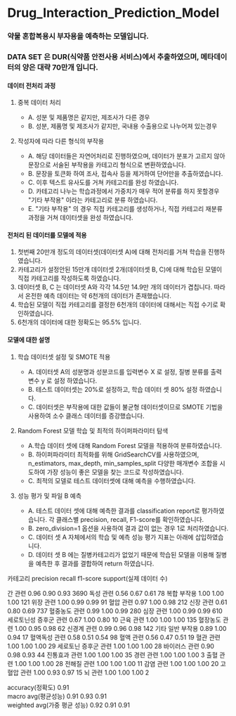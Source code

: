 Drug_Interaction_Prediction_Model
=================================

### 약물 혼합복용시 부자용을 예측하는 모델입니다.
### DATA SET 은 DUR(식약품 안전사용 서비스)에서 추출하였으며, 메타데이터의 양은 대략 70만개 입니다.

#### 데이터 전처리 과정
1. 중복 데이터 처리
    * A. 성분 및 제품명은 같지만, 제조사가 다른 경우
    * B. 성분, 제품명 및 제조사가 같지만, 국내용 수출용으로 나누어져 있는경우

2. 작성자에 따라 다른 형식의 부작용
    * A. 해당 데이터들은 자연어처리로 진행하였으며, 데이터가 분포가 고르지 않아 문장으로 서술된 부작용을 카테고리 형식으로 변환하였습니다.
    * B. 문장을 토큰화 하여 조사, 접속사 등을 제거하여 단어만을 추출하였습니다.
    * C. 이후 텍스트 유사도를 거쳐 카테고리를 완성 하였습니다.
    * D. 카테고리 나누는 학습과정에서 가중치가 매우 적어 분류를 하지 못할경우 "기타 부작용" 이라는 카테고리로 분류 하였습니다.
    * E. "기타 부작용" 의 경우 직접 카테고리를 생성하거나, 직접 카테고리 재분류 과정을 거쳐 데이터셋을 완성 하였습니다.


#### 전처리 된 데이터를 모델에 적용
1. 첫번째 20만개 정도의 데이터셋(데이터셋 A)에 대해 전처리를 거쳐 학습을 진행하였습니다.
2. 카테고리가 설정안된 15만개 데이터셋 2개(데이터셋 B, C)에 대해 학습된 모델이 직접 카테고리를 작성하도록 하였습니다.
3. 데이터셋 B, C 는 데이터셋 A와 각각 14.5만 14.9만 개의 데이터가 겹칩니다. 따라서 온전한 예측 데이터는 약 6천개의 데이터가 존재했습니다.
4. 학습된 모델이 직접 카테고리를 결정한 6천개의 데이터에 대해서는 직접 수기로 확인하였습니다.
5. 6천개의 데이터에 대한 정확도는 95.5% 입니다.

#### 모델에 대한 설명
1. 학습 데이터셋 설정 및 SMOTE 적용
    * A. 데이터셋 A의 성분명과 성분코드를 입력변수 X 로 설정, 질병 분류를 출력 변수 y 로 설정 하였습니다.
    * B. 테스트 데이터셋는 20%로 설정하고, 학습 데이터 셋 80% 설정 하였습니다.
    * C. 데이터셋은 부작용에 대한 값들이 불균형 데이터셋이므로 SMOTE 기법을 사용하여 소수 클래스 데이터를 증강했습니다.

2. Random Forest 모델 학습 및 최적의 하이퍼파라미터 탐색
    * A.학습 데이터 셋에 대해 Random Forest 모델을 적용하여 분류하였습니다.
    * B. 하이퍼파라미터 최적화를 위해 GridSearchCV를 사용하였으며, n_estimators, max_depth, min_samples_split 다양한 매개변수 조합을 시도하여 가장 성능이 좋은 모델을 찾는 코드로 작성하였습니다.
    * C. 최적의 모델로 테스트 데이터셋에 대해 예측을 수행하였습니다.

3. 성능 평가 및 파일 B 예측
    * A. 테스트 데이터 셋에 대해 예측한 결과를 classification report로 평가하였습니다. 각 클래스별 precision, recall, F1-score를 확인하였습니다.
    * B. zero_division=1 옵션을 사용하여 결과 값이 없는 경우 1로 처리하였습니다.
    * C. 데이터 셋 A 자체에서의 학습 및 예측 성능 평가 지표는 아래에 삽입하였습니다.
    * D. 데이터 셋 B 에는 질병카테고리가 없었기 때문에 학습된 모델을 이용해 질병을 예측한 후 결과를 결합하여 return 하였습니다.


카테고리                     precision    recall  f1-score   support(실제 데이터 수)

간 관련                       0.96      0.90      0.93      3690
독성 관련                     0.56      0.67      0.61        78
복합 부작용                   1.00      1.00      1.00       121
위장 관련                     1.00      0.99      0.99        91
혈압 관련                     0.97      1.00      0.98       212
신장 관련                     0.61      0.80      0.69       737
혈중농도 관련                 0.99      1.00      0.99       280
심장 관련                     1.00      0.99      0.99       610
세로토닌성 증후군 관련         0.67      1.00      0.80        10
근육 관련                     1.00      1.00      1.00       135
혈장농도 관련                 1.00      0.95      0.98        62
신경계 관련                   0.99      0.96      0.98       142
기타 일반 부작용              0.89      1.00      0.94        17
혈액독성 관련                 0.58      0.51      0.54        98
혈액 관련                     0.56      0.47      0.51        19
혈관 관련                     1.00      1.00      1.00        29
세로토닌 증후군 관련           1.00      1.00      1.00        28
바이러스 관련                 0.90      0.98      0.93        44
진통효과 관련                 1.00      1.00      1.00        35
경련 관련                     1.00      1.00      1.00         3
출혈 관련                     1.00      1.00      1.00        28
전해질 관련                   1.00      1.00      1.00        11
감염 관련                     1.00      1.00      1.00        20
고혈압 관련                   1.00      0.93      0.97        15
뇌 관련                      1.00      1.00      1.00         2

accuracy(정확도)                                  0.91      
macro avg(평균성능)           0.91      0.93      0.91      
weighted avg(가중 평균 성능)    0.92      0.91      0.91     
